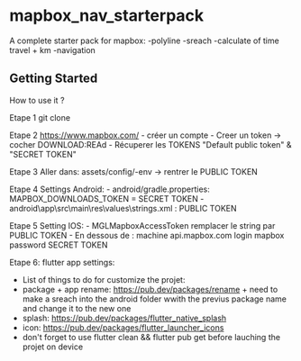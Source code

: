 # mapbox_nav_starterpack

A complete starter pack for mapbox:
-polyline
-sreach
-calculate of time travel + km
-navigation

## Getting Started
How to use it ?

Etape 1 git clone

Etape 2 https://www.mapbox.com/
	- créer un compte
	- Creer un token -> cocher DOWNLOAD:REAd
	- Récuperer les TOKENS "Default public token" & "SECRET TOKEN"

Etape 3 Aller dans: assets/config/-env -> rentrer le PUBLIC TOKEN

Etape 4 Settings Android:
	- android/gradle.properties: MAPBOX_DOWNLOADS_TOKEN = SECRET TOKEN
	- android\app\src\main\res\values\strings.xml : <string name="mapbox_access_token" translatable="false">PUBLIC TOKEN</string>
  
Etape 5 Setting IOS:
	- <key>MGLMapboxAccessToken</key> remplacer le string par PUBLIC TOKEN
	- En dessous de </plist>: machine api.mapbox.com
						login mapbox
						password SECRET TOKEN
            
Etape 6: flutter app settings:
  - List of things to do for customize the projet: 
  - package + app rename: https://pub.dev/packages/rename + need to make a sreach into the android folder wwith the previus package name and change it to the new one
  - splash: https://pub.dev/packages/flutter_native_splash
  - icon: https://pub.dev/packages/flutter_launcher_icons
  - don't forget to use flutter clean     &&    flutter pub get     before lauching the projet on device



